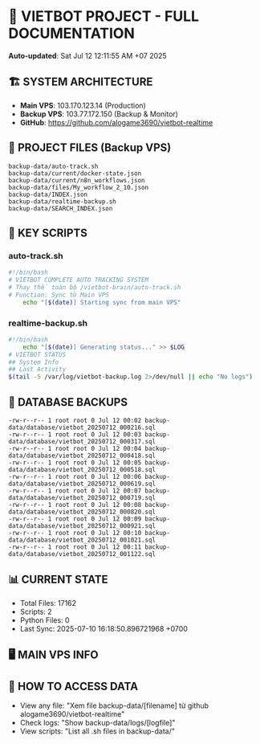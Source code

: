 # 🤖 VIETBOT PROJECT - FULL DOCUMENTATION
**Auto-updated**: Sat Jul 12 12:11:55 AM +07 2025

## 🏗️ SYSTEM ARCHITECTURE
- **Main VPS**: 103.170.123.14 (Production)
- **Backup VPS**: 103.77.172.150 (Backup & Monitor)
- **GitHub**: https://github.com/alogame3690/vietbot-realtime

## 📁 PROJECT FILES (Backup VPS)
```
backup-data/auto-track.sh
backup-data/current/docker-state.json
backup-data/current/n8n_workflows.json
backup-data/files/My_workflow_2_10.json
backup-data/INDEX.json
backup-data/realtime-backup.sh
backup-data/SEARCH_INDEX.json
```

## 🔧 KEY SCRIPTS
### auto-track.sh
```bash
#!/bin/bash
# VIETBOT COMPLETE AUTO TRACKING SYSTEM
# Thay thế toàn bộ /vietbot-brain/auto-track.sh
# Function: Sync từ Main VPS
    echo "[$(date)] Starting sync from main VPS"
```
### realtime-backup.sh
```bash
#!/bin/bash
    echo "[$(date)] Generating status..." >> $LOG
# VIETBOT STATUS
## System Info
## Last Activity
$(tail -5 /var/log/vietbot-backup.log 2>/dev/null || echo "No logs")
```

## 💾 DATABASE BACKUPS
```
-rw-r--r-- 1 root root 0 Jul 12 00:02 backup-data/database/vietbot_20250712_000216.sql
-rw-r--r-- 1 root root 0 Jul 12 00:03 backup-data/database/vietbot_20250712_000317.sql
-rw-r--r-- 1 root root 0 Jul 12 00:04 backup-data/database/vietbot_20250712_000418.sql
-rw-r--r-- 1 root root 0 Jul 12 00:05 backup-data/database/vietbot_20250712_000518.sql
-rw-r--r-- 1 root root 0 Jul 12 00:06 backup-data/database/vietbot_20250712_000619.sql
-rw-r--r-- 1 root root 0 Jul 12 00:07 backup-data/database/vietbot_20250712_000719.sql
-rw-r--r-- 1 root root 0 Jul 12 00:08 backup-data/database/vietbot_20250712_000820.sql
-rw-r--r-- 1 root root 0 Jul 12 00:09 backup-data/database/vietbot_20250712_000921.sql
-rw-r--r-- 1 root root 0 Jul 12 00:10 backup-data/database/vietbot_20250712_001021.sql
-rw-r--r-- 1 root root 0 Jul 12 00:11 backup-data/database/vietbot_20250712_001122.sql
```

## 📊 CURRENT STATE
- Total Files: 17162
- Scripts: 2
- Python Files: 0
- Last Sync: 2025-07-10 16:18:50.896721968 +0700

## 🖥️ MAIN VPS INFO


## 🚨 HOW TO ACCESS DATA
- View any file: "Xem file backup-data/[filename] từ github alogame3690/vietbot-realtime"
- Check logs: "Show backup-data/logs/[logfile]"
- View scripts: "List all .sh files in backup-data/"
